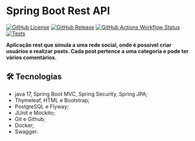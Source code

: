 # Spring Boot Rest API

[![GitHub License](https://img.shields.io/github/license/PeddroHenrique/contabilidade-pdfs)]() [![GitHub Release](https://img.shields.io/github/v/release/PeddroHenrique/contabilidade-pdfs)]() [![GitHub Actions Workflow Status](https://img.shields.io/github/actions/workflow/status/PeddroHenrique/contabilidade-pdfs/tests.yml)]() [![Tests](https://github.com/PeddroHenrique/contabilidade-pdfs/actions/workflows/tests.yml/badge.svg)]()

**Aplicação rest que simula a uma rede social, onde é possivel criar usuários e realizar posts. Cada post pertence a uma categoria e pode ter vários comentários.**

## 🛠️ Tecnologias

- java 17, Spring Boot MVC, Spring Security, Spring JPA;
- Thymeleaf, HTML e Bootstrap;
- PostgreSQL e Flyway;
- JUnit e Mockito;
- Git e Github;
- Docker;
- Swagger.

